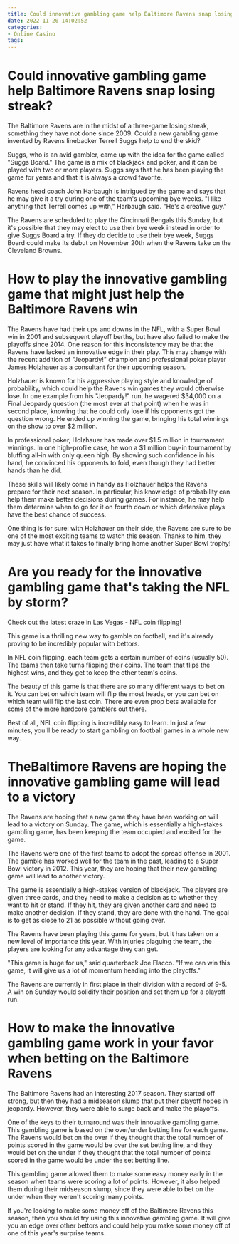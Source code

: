 ```yaml
---
title: Could innovative gambling game help Baltimore Ravens snap losing streak
date: 2022-11-20 14:02:52
categories:
- Online Casino
tags:
---
```



#  Could innovative gambling game help Baltimore Ravens snap losing streak?

The Baltimore Ravens are in the midst of a three-game losing streak, something they have not done since 2009. Could a new gambling game invented by Ravens linebacker Terrell Suggs help to end the skid?

Suggs, who is an avid gambler, came up with the idea for the game called "Suggs Board." The game is a mix of blackjack and poker, and it can be played with two or more players. Suggs says that he has been playing the game for years and that it is always a crowd favorite.

Ravens head coach John Harbaugh is intrigued by the game and says that he may give it a try during one of the team's upcoming bye weeks. "I like anything that Terrell comes up with," Harbaugh said. "He's a creative guy."

The Ravens are scheduled to play the Cincinnati Bengals this Sunday, but it's possible that they may elect to use their bye week instead in order to give Suggs Board a try. If they do decide to use their bye week, Suggs Board could make its debut on November 20th when the Ravens take on the Cleveland Browns.

#  How to play the innovative gambling game that might just help the Baltimore Ravens win

The Ravens have had their ups and downs in the NFL, with a Super Bowl win in 2001 and subsequent playoff berths, but have also failed to make the playoffs since 2014. One reason for this inconsistency may be that the Ravens have lacked an innovative edge in their play. This may change with the recent addition of "Jeopardy!" champion and professional poker player James Holzhauer as a consultant for their upcoming season.

Holzhauer is known for his aggressive playing style and knowledge of probability, which could help the Ravens win games they would otherwise lose. In one example from his "Jeopardy!" run, he wagered $34,000 on a Final Jeopardy question (the most ever at that point) when he was in second place, knowing that he could only lose if his opponents got the question wrong. He ended up winning the game, bringing his total winnings on the show to over $2 million.

In professional poker, Holzhauer has made over $1.5 million in tournament winnings. In one high-profile case, he won a $1 million buy-in tournament by bluffing all-in with only queen high. By showing such confidence in his hand, he convinced his opponents to fold, even though they had better hands than he did.

These skills will likely come in handy as Holzhauer helps the Ravens prepare for their next season. In particular, his knowledge of probability can help them make better decisions during games. For instance, he may help them determine when to go for it on fourth down or which defensive plays have the best chance of success.

One thing is for sure: with Holzhauer on their side, the Ravens are sure to be one of the most exciting teams to watch this season. Thanks to him, they may just have what it takes to finally bring home another Super Bowl trophy!

#  Are you ready for the innovative gambling game that's taking the NFL by storm?

Check out the latest craze in Las Vegas - NFL coin flipping!

This game is a thrilling new way to gamble on football, and it's already proving to be incredibly popular with bettors.

In NFL coin flipping, each team gets a certain number of coins (usually 50). The teams then take turns flipping their coins. The team that flips the highest wins, and they get to keep the other team's coins.

The beauty of this game is that there are so many different ways to bet on it. You can bet on which team will flip the most heads, or you can bet on which team will flip the last coin. There are even prop bets available for some of the more hardcore gamblers out there.

Best of all, NFL coin flipping is incredibly easy to learn. In just a few minutes, you'll be ready to start gambling on football games in a whole new way.

#  TheBaltimore Ravens are hoping the innovative gambling game will lead to a victory

The Ravens are hoping that a new game they have been working on will lead to a victory on Sunday. The game, which is essentially a high-stakes gambling game, has been keeping the team occupied and excited for the game.

The Ravens were one of the first teams to adopt the spread offense in 2001. The gamble has worked well for the team in the past, leading to a Super Bowl victory in 2012. This year, they are hoping that their new gambling game will lead to another victory.

The game is essentially a high-stakes version of blackjack. The players are given three cards, and they need to make a decision as to whether they want to hit or stand. If they hit, they are given another card and need to make another decision. If they stand, they are done with the hand. The goal is to get as close to 21 as possible without going over.

The Ravens have been playing this game for years, but it has taken on a new level of importance this year. With injuries plaguing the team, the players are looking for any advantage they can get.

"This game is huge for us," said quarterback Joe Flacco. "If we can win this game, it will give us a lot of momentum heading into the playoffs."

The Ravens are currently in first place in their division with a record of 9-5. A win on Sunday would solidify their position and set them up for a playoff run.

#  How to make the innovative gambling game work in your favor when betting on the Baltimore Ravens

The Baltimore Ravens had an interesting 2017 season. They started off strong, but then they had a midseason slump that put their playoff hopes in jeopardy. However, they were able to surge back and make the playoffs.

One of the keys to their turnaround was their innovative gambling game. This gambling game is based on the over/under betting line for each game. The Ravens would bet on the over if they thought that the total number of points scored in the game would be over the set betting line, and they would bet on the under if they thought that the total number of points scored in the game would be under the set betting line.

This gambling game allowed them to make some easy money early in the season when teams were scoring a lot of points. However, it also helped them during their midseason slump, since they were able to bet on the under when they weren't scoring many points.

If you're looking to make some money off of the Baltimore Ravens this season, then you should try using this innovative gambling game. It will give you an edge over other bettors and could help you make some money off of one of this year's surprise teams.